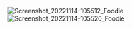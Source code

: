 
![Screenshot_20221114-105512_Foodie](https://user-images.githubusercontent.com/51821812/209056463-a2b71a93-4b26-4d2d-9f36-fabc61e257ca.jpg)
![Screenshot_20221114-105520_Foodie](https://user-images.githubusercontent.com/51821812/209056346-514018d9-f8ba-4e09-93f2-4689dac5ea4d.jpg)
